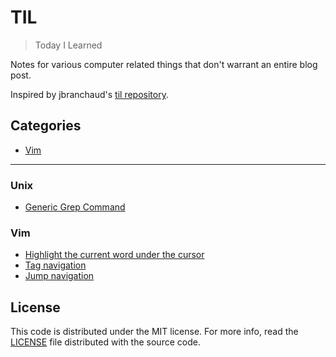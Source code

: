 # TIL

> Today I Learned

Notes for various computer related things that don't warrant an entire blog
post.

Inspired by jbranchaud's [til repository](https://github.com/jbranchaud/til).

## Categories

- [Vim](#vim)

---

### Unix

- [Generic Grep Command](unix/generic-grep-command.md)

### Vim

- [Highlight the current word under the cursor](vim/highlight-current-word.md)
- [Tag navigation](vim/tag-navigation.md)
- [Jump navigation](vim/jump-navigation.md)

## License

This code is distributed under the MIT license. For more info, read the
[LICENSE](/LICENSE) file distributed with the source code.

